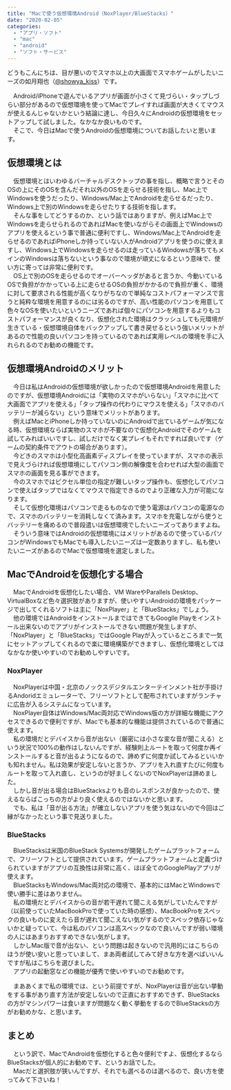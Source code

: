 ```yaml
---
title: "Macで使う仮想環境Android（NoxPlayer/BlueStacks）"
date: "2020-02-05"
categories: 
  - "アプリ・ソフト"
  - "mac"
  - "android"
  - "ソフト・サービス"
---
```


どうもこんにちは、目が悪いのでスマホ以上の大画面でスマホゲームがしたいニーズの如月翔也（[@showya\_kiss](http://twitter.com/showya_kiss)）です。  
  
　Android/iPhoneで遊んでいるアプリが画面が小さくて見づらい・タップしづらい部分があるので仮想環境を使ってMacでプレイすれば画面が大きくてマウスが使えるんじゃないかという結論に達し、今日久々にAndroidの仮想環境をセットアップして試しました。なかなか良いものです。  
　そこで、今日はMacで使うAndroidの仮想環境についてお話したいと思います。  

## 仮想環境とは

　仮想環境とはいわゆるバーチャルデスクトップの事を指し、概略で言うとそのOSの上にそのOSを含んだそれ以外のOSを走らせる技術を指し、Mac上でWindowsを使うだったり、Windows/Mac上でAndroidを走らせるだったり、Windows上で別のWindowsを走らせたりする技術を指します。  
　そんな事をしてどうするのか、という話ではありますが、例えばMac上でWindowsを走らせられるのであればMacを使いながらその画面上でWindowsのアプリを使えるという事で普通に便利ですし、Windows/Mac上でAndroidを走らせるのであればiPhoneしか持っていない人がAndroidアプリを使うのに使えますし、Windows上でWindowsを走らせるのは走っているWindowsが落ちてもメインのWindowsは落ちないという事なので環境が頑丈になるという意味で、使い方に寄っては非常に便利です。  
　OS上で別のOSを走らせるのでオーバーヘッダがあると言うか、今動いているOSで負担がかかっている上に走らせるOSの負担がかかるので負担が重く、環境に対して要求される性能が高くなりがちなので単純なコストパフォーマンスで言うと純粋な環境を用意するのには劣るのですが、高い性能のパソコンを用意して色々なOSを使いたいというニーズであれば個々にパソコンを用意するよりもコストパフォーマンスが良くなり、仮想化された環境はクラッシュしても元環境が生きている・仮想環境自体をバックアップして書き戻せるという強いメリットがあるので性能の良いパソコンを持っているのであれば実用レベルの環境を手に入れられるのでお勧めの機能です。

## 仮想環境Androidのメリット

　今日は私はAndroidの仮想環境が欲しかったので仮想環境Androidを用意したのですが、仮想環境Androidには「実物のスマホがいらない」「スマホに比べて大画面でアプリを使える」「タップ操作の代わりにマウスを使える」「スマホのバッテリーが減らない」という意味でメリットがあります。  
　例えばMacとiPhoneしか持っていないのにAndroidで出ているゲームが気になる時、仮想環境ならば実物のスマホが不要なので仮想化Androidでそのゲームを試してみればいいですし、試しだけでなく実プレイもそれですれば良いです（ゲームの契約条件でアウトの場合があります）。  
　今どきのスマホは小型化高画素ディスプレイを使っていますが、スマホの表示で見えづらければ仮想環境にしてパソコン側の解像度を合わせれば大型の画面でスマホの画面を見る事ができます。  
　今のスマホではピクセル単位の指定が難しいタップ操作も、仮想化してパソコンで使えばタップではなくてマウスで指定できるのでより正確な入力が可能になります。  
　そして仮想化環境はパソコンで走るものなので使う電源はパソコンの電源なので、スマホのバッテリーを消耗しなくて済みます。スマホを充電しながら使うとバッテリーを痛めるので普段遣いは仮想環境でしたいニーズってありますよね。  
　そういう意味ではAndroidの仮想環境にはメリットがあるので使っているパソコンがWindowsでもMacでも導入したいニーズは一定数ありますし、私も使いたいニーズがあるのでMacで仮想環境を選定しました。  

## MacでAndroidを仮想化する場合

　MacでAndroidを仮想化したい場合、VM WareやParallels Desktop、VirtualBoxなど色々選択肢がありますが、使いやすいAndroidの環境をパッケージで出してくれるソフトは主に「NoxPlayer」と「BlueStacks」でしょう。  
　他の環境ではAndroidをインストールまではできてもGooglle Playをインストール出来ないのでアプリがインストールできない問題が発生しますが、「NoxPlayer」と「BlueStacks」ではGoogle Playが入っているところまで一気にセットアップしてくれるので楽に環境構築ができますし、仮想化環境としてはなかなか使いやすいのでお勧めしやすいです。  

### NoxPlayer

　NoxPlayerは中国・北京のノックスデジタルエンターテインメント社が手掛けるAndoridエミュレーターで、フリーソフトとして配布されていますがランチャに広告が入るシステムになっています。  
　NoxPlayer自体はWindows/Mac両対応でWindows版の方が詳細な機能にアクセスできるので便利ですが、Macでも基本的な機能は提供されているので普通に使えます。  
　私の環境だとデバイスから音が出ない（厳密には小さな変な音が聞こえる）という状況で100%の動作はしないんですが、経験則上ルートを取って何度か再インストールすると音が出るようになるので、諦めずに何度か試してみるといいかも知れません。私は効果が安定しないと言うか、アプリを入れ直すたびに何度もルートを取って入れ直し、というのが好ましくないのでNoxPlayerは諦めました。  
　しかし音が出る場合はBlueStacksよりも音のレスポンスが良かったので、使えるならばこっちの方がより良く使えるのではないかと思います。  
　でも、私は「音が出る方法」が確立しないアプリを使う気はないので今回はご縁がなかったという事で見送りました。  

### BlueStacks

　BlueStacksは米国のBlueStack Systemsが開発したゲームプラットフォームで、フリーソフトとして提供されています。ゲームプラットフォームと定義づけられていますがアプリの互換性は非常に高く、ほぼ全てのGooglePlayアプリが使えます。  
　BlueStacksもWindows/Mac両対応の環境で、基本的にはMacとWindowsで使い勝手に差はありません。  
　私の環境だとデバイスからの音が若干遅れて聞こえる気がしていたんですが（以前使っていたMacBookProで使っていた時の感想）、MacBookProをスペックの良いものに変えたら音が遅れて聞こえない気がするのでスペック依存じゃないかと疑っていて、今は私のパソコンは高スペックなので良いんですが弱い環境の人にはあまりおすすめできない気がします。  
　しかしMac版で音が出ない、という問題は起きないので汎用的にはこちらのほうが使い安いと思っていまして、まあ両者試してみて好きな方を選べばいいんですが私はこちらを選びました。  
　アプリの起動窓などの機能が優秀で使いやすいのでお勧めです。  
  
　まああくまで私の環境では、という前提ですが、NoxPlayerは音が出ない挙動をする事があり直す方法が安定しないので正直におすすめできず、BlueStacksの方がマシンパワーは食いますが問題なく動く挙動をするのでBlueStacksの方がお勧めかな、と思います。  

## まとめ

　という訳で、MacでAndroidを仮想化すると色々便利ですよ、仮想化するならBlueStacksが個人的にお勧めです、というお話でした。  
　Macだと選択肢が狭いんですが、それでも選べるのは選べるので、良い方を使ってみて下さいね！
